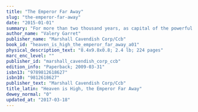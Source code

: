 ```yaml
---
title: "The Emperor Far Away"
slug: "the-emperor-far-away"
date: "2015-01-01"
summary: "For more than two thousand years, as capital of the powerful Nan Yue kingdom to its present position as the largest city in southern China, Canton has been one of Asia's most important commercial, political, and cultural centres. Arab merchants first arrived in the Tang dynasty, trading spices, amber, and ivory for silk, ceramics, and precious stones. During the eighteen century, for the next hundred years, it was the only port in China where the emperor allowed merchants from the West to do business. With trade came the interchange of ideas. Missionaries, educators, political leaders, and modernizers, Chinese and non-Chinese alike, all tapped Canton's energy in their efforts to direct the course of China's cultural and political development."
author_name: "Valery Garret"
publisher_name: "Marshall Cavendish Corp/Ccb"
book_id: "heaven_is_high_the_emperor_far_away_a01"
physical_description_text: "8.4x9.8x0.8; 2.4 lb; 224 pages"
marc_enc_level: ""
publisher_id: "marshall_cavendish_corp_ccb"
edition_info: "Paperback; 2009-03-31"
isbn13: "9789812618627"
isbn10: "9812618627"
publisher_text: "Marshall Cavendish Corp/Ccb"
title_latin: "Heaven is High, the Emperor Far Away"
dewey_normal: "0"
updated_at: "2017-03-18"
---
```


